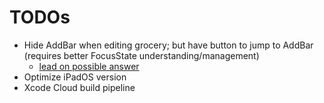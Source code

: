 #  TODOs
- Hide AddBar when editing grocery; but have button to jump to AddBar (requires better FocusState understanding/management)
    - [lead on possible answer](https://stackoverflow.com/questions/75704799/swiftui-how-to-use-commands-in-a-document-based-app)
- Optimize iPadOS version
- Xcode Cloud build pipeline
